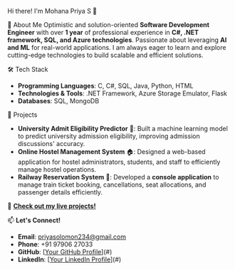 Hi there! I'm Mohana Priya S 👋

🚀 About Me
Optimistic and solution-oriented **Software Development Engineer** with over **1 year** of professional experience in **C#, .NET framework, SQL, and Azure technologies**. Passionate about leveraging **AI and ML** for real-world applications. I am always eager to learn and explore cutting-edge technologies to build scalable and efficient solutions.

🛠 Tech Stack
- **Programming Languages**: C, C#, SQL, Java, Python, HTML
- **Technologies & Tools**: .NET Framework, Azure Storage Emulator, Flask
- **Databases**: SQL, MongoDB

🎯 Projects
- **University Admit Eligibility Predictor** 🏫: Built a machine learning model to predict university admission eligibility, improving admission discussions' accuracy.
- **Online Hostel Management System** 🏠: Designed a web-based application for hostel administrators, students, and staff to efficiently manage hostel operations.
- **Railway Reservation System** 🚆: Developed a **console application** to manage train ticket booking, cancellations, seat allocations, and passenger details efficiently.

🔗 **[Check out my live projects!](#)**

📫 **Let's Connect!**
- **Email**: priyasolomon234@gmail.com
- **Phone**: +91 97906 27033
- **GitHub**: [[Your GitHub Profile](https://github.com/Anahom)](#)
- **LinkedIn**: [[Your LinkedIn Profile](https://www.linkedin.com/in/mohana-priya-s-21059a20b?utm_source=share&utm_campaign=share_via&utm_content=profile&utm_medium=android_app)](#)
